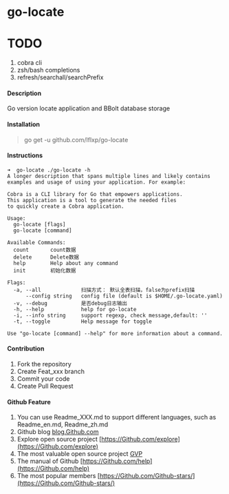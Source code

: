 # go-locate

# TODO

1. cobra cli
2. zsh/bash completions
3. refresh/searchall/searchPrefix

#### Description
Go version locate application and BBolt database storage

#### Installation

> go get -u github.com/lflxp/go-locate

#### Instructions

```
➜  go-locate ./go-locate -h                   
A longer description that spans multiple lines and likely contains
examples and usage of using your application. For example:

Cobra is a CLI library for Go that empowers applications.
This application is a tool to generate the needed files
to quickly create a Cobra application.

Usage:
  go-locate [flags]
  go-locate [command]

Available Commands:
  count       count数据
  delete      Delete数据
  help        Help about any command
  init        初始化数据

Flags:
  -a, --all             扫描方式： 默认全表扫描，false为prefix扫描
      --config string   config file (default is $HOME/.go-locate.yaml)
  -v, --debug           是否debug日志输出
  -h, --help            help for go-locate
  -i, --info string     support regexp, check message,default: ''
  -t, --toggle          Help message for toggle

Use "go-locate [command] --help" for more information about a command.
```

#### Contribution

1.  Fork the repository
2.  Create Feat_xxx branch
3.  Commit your code
4.  Create Pull Request


#### Github Feature

1.  You can use Readme\_XXX.md to support different languages, such as Readme\_en.md, Readme\_zh.md
2.  Github blog [blog.Github.com](https://blog.Github.com)
3.  Explore open source project [https://Github.com/explore](https://Github.com/explore)
4.  The most valuable open source project [GVP](https://Github.com/gvp)
5.  The manual of Github [https://Github.com/help](https://Github.com/help)
6.  The most popular members  [https://Github.com/Github-stars/](https://Github.com/Github-stars/)
